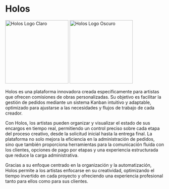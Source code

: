 # Holos

<img class="logo-light" src="/img/logobig.png" alt="Holos Logo Claro" width="200" />
<img class="logo-dark" src="/img/logobig.png" alt="Holos Logo Oscuro" width="200" />


Holos es una plataforma innovadora creada específicamente para artistas que ofrecen comisiones de obras personalizadas. Su objetivo es facilitar la gestión de pedidos mediante un sistema Kanban intuitivo y adaptable, optimizado para ajustarse a las necesidades y flujos de trabajo de cada creador.  

Con Holos, los artistas pueden organizar y visualizar el estado de sus encargos en tiempo real, permitiendo un control preciso sobre cada etapa del proceso creativo, desde la solicitud inicial hasta la entrega final. La plataforma no solo mejora la eficiencia en la administración de pedidos, sino que también proporciona herramientas para la comunicación fluida con los clientes, opciones de pago por etapas y una experiencia estructurada que reduce la carga administrativa.  

Gracias a su enfoque centrado en la organización y la automatización, Holos permite a los artistas enfocarse en su creatividad, optimizando el tiempo invertido en cada proyecto y ofreciendo una experiencia profesional tanto para ellos como para sus clientes.